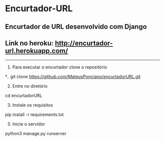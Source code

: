 # Encurtador-URL
Encurtador de URL desenvolvido com Django
------
## Link no heroku: http://encurtador-url.herokuapp.com/
-----

1. Para executar o encurtador clone o repositório

  *.. git clone https://github.com/MateusPonciano/encurtadorURL.git

2. Entre no diretório

  cd encurtadorURL

3. Instale os requisitos

  pip install -r requirements.txt

3. Inicie o servidor

  python3 manage.py runserver
